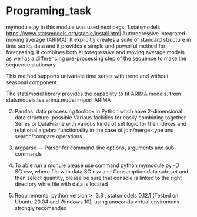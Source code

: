 # Programing_task
mymodule.py 
In this module was used next pkgs: 
1.statsmodels
https://www.statsmodels.org/stable/install.html
Autoregressive integrated moving average (ARIMA):
It explicitly creates a suite of standard structure in time series data and it provides a simple and powerful method for forecasting.
It combines both autoregressive and moving average models as well as a differencing pre-processing step of the sequence to make the sequence stationary. 

This method supports univariate time series with trend and without seasonal component. 

The statsmodel library provides the capability to fit ARIMA models.
from statsmodels.tsa.arima.model import ARIMA

2. Pandas: data processing toolbox in Python witch have 2-dimensional data structure. possible Various facilities for easily combining together Series or DataFrame 
with various kinds of set logic for the indexes and relational algebra functionality in the case of join/merge-type and search/compare operations

3. argparse — Parser for command-line options, arguments and sub-commands

4. To able run a monule please use command python mymodule.py -D SG.csv, where file with data  SG.csv and Consumption data sub-set and then select quantity, 
please be sure that console is linked to the right directory whre file with data is located

5. Requirements: python version >=3.8 , statsmodels 0.12.1 (Tested on Ubuntu 20.04 and Windows 10), using anoconda virtual enviromens strongly recomended
